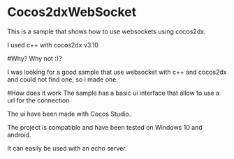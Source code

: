 # Cocos2dxWebSocket

This is a sample that shows how to use websockets using cocos2dx.

I used c++ with cocos2dx v3.10 

#Why?
Why not :)?

I was looking for a good sample that use websocket with c++ and cocos2dx and could not find one, so i made one.

#How does it work
The sample has a basic ui interface that allow to use a url for the connection

The ui have been made with Cocos Studio.

The project is compatible and have been tested on Windows 10 and android.

It can easily be used with an echo server.
